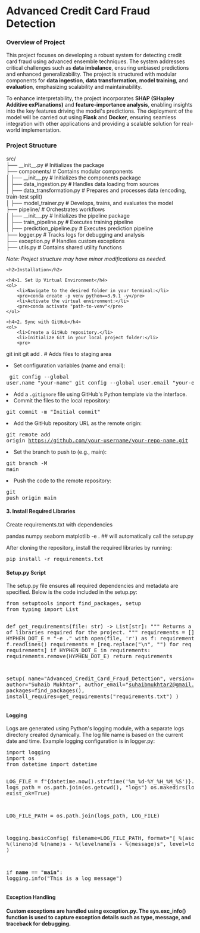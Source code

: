 <!DOCTYPE html>
<html>
<body>
    <h1>Advanced Credit Card Fraud Detection</h1>
    <h3>Overview of Project</h3>
    <p>
        This project focuses on developing a robust system for detecting credit card fraud using advanced ensemble techniques. 
        The system addresses critical challenges such as <strong>data imbalance</strong>, ensuring unbiased predictions and enhanced generalizability. 
        The project is structured with modular components for <strong>data ingestion</strong>, <strong>data transformation</strong>, 
        <strong>model training</strong>, and <strong>evaluation</strong>, emphasizing scalability and maintainability.
    </p>
    <p>
        To enhance interpretability, the project incorporates <strong>SHAP (SHapley Additive exPlanations)</strong> and 
        <strong>feature-importance analysis</strong>, enabling insights into the key features driving the model's predictions. 
        The deployment of the model will be carried out using <strong>Flask</strong> and <strong>Docker</strong>, ensuring seamless integration 
        with other applications and providing a scalable solution for real-world implementation.
    </p>

<h3>Project Structure</h3>
src/<br>
├── __init__.py              # Initializes the package<br>
├── components/              # Contains modular components<br>
│   ├── __init__.py          # Initializes the components package<br>
│   ├── data_ingestion.py    # Handles data loading from sources<br>
│   ├── data_transformation.py # Prepares and processes data (encoding, train-test split)<br>
│   ├── model_trainer.py     # Develops, trains, and evaluates the model<br>
├── pipeline/                # Orchestrates workflows<br>
│   ├── __init__.py          # Initializes the pipeline package<br>
│   ├── train_pipeline.py    # Executes training pipeline<br>
│   ├── prediction_pipeline.py # Executes prediction pipeline<br>
├── logger.py                # Tracks logs for debugging and analysis<br>
├── exception.py             # Handles custom exceptions<br>
├── utils.py                 # Contains shared utility functions<br>
    </pre>
    <p><em>Note: Project structure may have minor modifications as needed.</em></p>

    <h2>Installation</h2>

    <h4>1. Set Up Virtual Environment</h4>
    <ol>
        <li>Navigate to the desired folder in your terminal:</li>
        <pre>conda create -p venv python==3.9.1 -y</pre>
        <li>Activate the virtual environment:</li>
        <pre>conda activate "path-to-venv"</pre>
    </ol>

    <h4>2. Sync with GitHub</h4>
    <ol>
        <li>Create a GitHub repository.</li>
        <li>Initialize Git in your local project folder:</li>
        <pre>
git init
git add .  # Adds files to staging area
        </pre>
        <li>Set configuration variables (name and email):</li>
        <pre>
git config --global user.name "your-name"
git config --global user.email "your-email"
        </pre>
        <li>Add a <code>.gitignore</code> file using GitHub's Python template via the interface.</li>
        <li>Commit the files to the local repository:</li>
        <pre>git commit -m "Initial commit"</pre>
        <li>Add the GitHub repository URL as the remote origin:</li>
        <pre>git remote add origin https://github.com/your-username/your-repo-name.git</pre>
        <li>Set the branch to push to (e.g., main):</li>
        <pre>git branch -M main</pre>
        <li>Push the code to the remote repository:</li>
        <pre>git push origin main</pre>
    </ol>

<h4>3. Install Required Libraries</h4>
<p>Create requirements.txt with dependencies</p>
pandas
numpy
seaborn
matplotlib
-e .  ## will automatically call the setup.py
<p>After cloning the repository, install the required libraries by running:</p>
    <pre>pip install -r requirements.txt</pre>
<h4>Setup.py Script</h4>
The setup.py file ensures all required dependencies and metadata are specified. Below is the code included in the setup.py:<br>
<pre>
from setuptools import find_packages, setup
from typing import List

def get_requirements(file: str) -> List[str]:
    """
    Returns a list of libraries required for the project.
    """
    requirements = []
    HYPHEN_DOT_E = "-e ."
    with open(file, 'r') as f:
        requirements = f.readlines()
        requirements = [req.replace("\n", "") for req in requirements]
        if HYPHEN_DOT_E in requirements:
            requirements.remove(HYPHEN_DOT_E)
    return requirements

setup(
    name="Advanced_Credit_Card_Fraud_Detection",
    version="1.0",
    author="Suhaib Mukhtar",
    author_email="suhaibmukhtar2@gmail.com",
    packages=find_packages(),
    install_requires=get_requirements("requirements.txt")
)
</pre>
<h4>Logging</h4>
Logs are generated using Python's logging module, with a separate logs directory created dynamically. The log file name is based on the current date and time. Example logging configuration is in logger.py:<br>
<pre>
import logging
import os
from datetime import datetime

LOG_FILE = f"{datetime.now().strftime('%m_%d-%Y_%H_%M_%S')}.log"
logs_path = os.path.join(os.getcwd(), "logs")
os.makedirs(logs_path, exist_ok=True)

LOG_FILE_PATH = os.path.join(logs_path, LOG_FILE)

logging.basicConfig(
    filename=LOG_FILE_PATH, 
    format="[ %(asctime)s ] %(lineno)d %(name)s - %(levelname)s - %(message)s",
    level=logging.INFO,
)

if __name__ == "__main__":
    logging.info("This is a log message")
</pre>

<h4>Exception Handling<h4>
Custom exceptions are handled using exception.py. The sys.exc_info() function is used to capture exception details such as type, message, and traceback for debugging.
</body>
</html>
